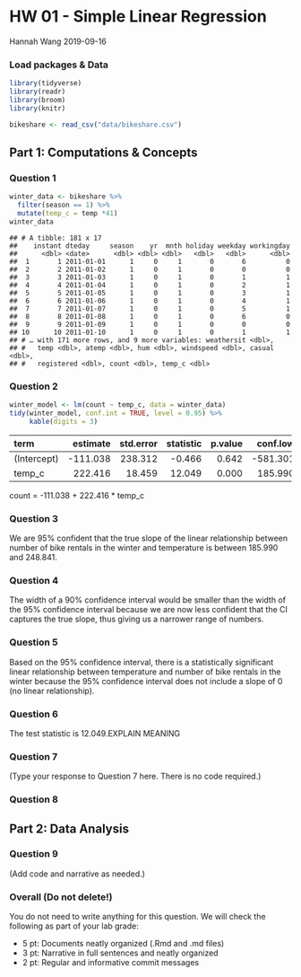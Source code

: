 HW 01 - Simple Linear Regression
================
Hannah Wang
2019-09-16

### Load packages & Data

``` r
library(tidyverse)
library(readr)
library(broom)
library(knitr)
```

``` r
bikeshare <- read_csv("data/bikeshare.csv")
```

## Part 1: Computations & Concepts

### Question 1

``` r
winter_data <- bikeshare %>%
  filter(season == 1) %>%
  mutate(temp_c = temp *41)
winter_data
```

    ## # A tibble: 181 x 17
    ##    instant dteday     season    yr  mnth holiday weekday workingday
    ##      <dbl> <date>      <dbl> <dbl> <dbl>   <dbl>   <dbl>      <dbl>
    ##  1       1 2011-01-01      1     0     1       0       6          0
    ##  2       2 2011-01-02      1     0     1       0       0          0
    ##  3       3 2011-01-03      1     0     1       0       1          1
    ##  4       4 2011-01-04      1     0     1       0       2          1
    ##  5       5 2011-01-05      1     0     1       0       3          1
    ##  6       6 2011-01-06      1     0     1       0       4          1
    ##  7       7 2011-01-07      1     0     1       0       5          1
    ##  8       8 2011-01-08      1     0     1       0       6          0
    ##  9       9 2011-01-09      1     0     1       0       0          0
    ## 10      10 2011-01-10      1     0     1       0       1          1
    ## # … with 171 more rows, and 9 more variables: weathersit <dbl>,
    ## #   temp <dbl>, atemp <dbl>, hum <dbl>, windspeed <dbl>, casual <dbl>,
    ## #   registered <dbl>, count <dbl>, temp_c <dbl>

### Question 2

``` r
winter_model <- lm(count ~ temp_c, data = winter_data)
tidy(winter_model, conf.int = TRUE, level = 0.95) %>%
     kable(digits = 3)
```

| term        |  estimate | std.error | statistic | p.value |  conf.low | conf.high |
| :---------- | --------: | --------: | --------: | ------: | --------: | --------: |
| (Intercept) | \-111.038 |   238.312 |   \-0.466 |   0.642 | \-581.301 |   359.225 |
| temp\_c     |   222.416 |    18.459 |    12.049 |   0.000 |   185.990 |   258.841 |

count = -111.038 + 222.416 \* temp\_c

### Question 3

We are 95% confident that the true slope of the linear relationship
between number of bike rentals in the winter and temperature is between
185.990 and 248.841.

### Question 4

The width of a 90% confidence interval would be smaller than the width
of the 95% confidence interval because we are now less confident that
the CI captures the true slope, thus giving us a narrower range of
numbers.

### Question 5

Based on the 95% confidence interval, there is a statistically
significant linear relationship between temperature and number of bike
rentals in the winter because the 95% confidence interval does not
include a slope of 0 (no linear relationship).

### Question 6

The test statistic is 12.049.EXPLAIN MEANING

### Question 7

(Type your response to Question 7 here. There is no code required.)

### Question 8

## Part 2: Data Analysis

### Question 9

(Add code and narrative as needed.)

### Overall (Do not delete\!)

You do not need to write anything for this question. We will check the
following as part of your lab grade:

  - 5 pt: Documents neatly organized (.Rmd and .md files)
  - 3 pt: Narrative in full sentences and neatly organized
  - 2 pt: Regular and informative commit messages
